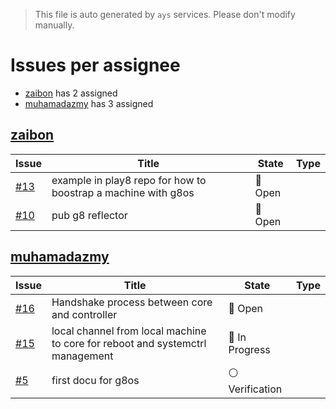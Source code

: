 > This file is auto generated by `ays` services. Please don't modify manually.

# Issues per assignee
- [zaibon](#zaibon) has 2 assigned
- [muhamadazmy](#muhamadazmy) has 3 assigned



## [zaibon](https://github.com/zaibon)

|Issue|Title|State|Type|
|-----|-----|-----|----|
|[#13](https://github.com/g8os/home/issues/13)|example in play8 repo for how to boostrap a machine with g8os|:red_circle: Open||
|[#10](https://github.com/g8os/home/issues/10)|pub g8 reflector|:red_circle: Open||


## [muhamadazmy](https://github.com/muhamadazmy)

|Issue|Title|State|Type|
|-----|-----|-----|----|
|[#16](https://github.com/g8os/home/issues/16)|Handshake process between core and controller|:red_circle: Open||
|[#15](https://github.com/g8os/home/issues/15)|local channel from local machine to core for reboot and systemctrl management|:large_blue_circle: In Progress||
|[#5](https://github.com/g8os/home/issues/5)|first docu for g8os|:white_circle: Verification||

